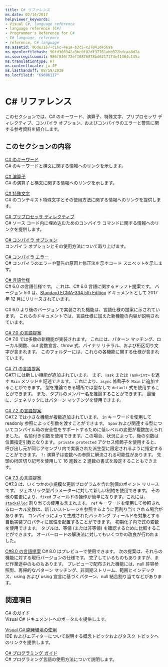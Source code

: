 ```yaml
---
title: C# リファレンス
ms.date: 02/14/2017
helpviewer_keywords:
- Visual C#, language reference
- language reference [C#]
- Programmer's Reference for C#
- C# language, reference
- reference, C# language
ms.assetid: 06de3167-c16c-4e1a-b3c5-c27841d4569a
ms.openlocfilehash: 96fd360342a3bc0f82df37761abb372bdcaa8d7a
ms.sourcegitcommit: 986f836f72ef10876878bd6217174e41464c145a
ms.translationtype: HT
ms.contentlocale: ja-JP
ms.lasthandoff: 08/19/2019
ms.locfileid: "69606117"
---
```

# <a name="c-reference"></a>C# リファレンス
このセクションでは、C# のキーワード、演算子、特殊文字、プリプロセッサ ディレクティブ、コンパイラ オプション、およびコンパイラのエラーと警告に関する参考資料を紹介します。  
  
## <a name="in-this-section"></a>このセクションの内容  
 [C# のキーワード](./keywords/index.md)  
 C# のキーワードと構文に関する情報へのリンクを示します。  
  
 [C# 演算子](./operators/index.md)  
 C# の演算子と構文に関する情報へのリンクを示します。  

 [C# 特殊文字](./tokens/index.md)  
 C# のコンテキスト特殊文字とその使用方法に関する情報へのリンクを提供します。  

 [C# プリプロセッサ ディレクティブ](./preprocessor-directives/index.md)  
 C# ソース コード内に埋め込むためのコンパイラ コマンドに関する情報へのリンクを提供します。  
  
 [C# コンパイラ オプション](./compiler-options/index.md)  
 コンパイラ オプションとその使用方法について取り上げます。  
  
 [C# コンパイラ エラー](./compiler-messages/index.md)  
 C# コンパイラのエラーや警告の原因と修正法を示すコード スニペットを示します。  
  
 [C# 言語仕様](../../../_csharplang/spec/introduction.md)  
 C# 6.0 の言語仕様です。 これは、C# 6.0 言語に関するドラフト提案です。 バージョン 5.0 は、[Standard ECMA-334 5th Edition](https://www.ecma-international.org/publications/files/ECMA-ST/ECMA-334.pdf) ドキュメントとして 2017 年 12 月にリリースされています。

C# 6.0 より後のバージョンで実装された機能は、言語仕様の提案に示されています。 これらのドキュメントでは、言語仕様に加えた新機能の内容が説明されています。

 [C# 7.0 の言語提案](../../../_csharplang/proposals/csharp-7.0/pattern-matching.md)  
 C# 7.0 では多数の新機能が実装されます。 これには、パターン マッチング、ローカル関数、out 変数宣言、throw 式、バイナリ リテラル、および桁区切り文字が含まれます。 このフォルダーには、これらの各機能に関する仕様が含まれています。
  
 [C# 7.1 の言語提案](../../../_csharplang/proposals/csharp-7.1/async-main.md)  
 C#7.1 には新しい機能が追加されています。 まず、`Task` または `Task<int>` を返す `Main` メソッドを記述できます。 これにより、`async` 修飾子を `Main` に追加することができます。 型を推論できる場所では型なしで `default` 式を使用することができます。 また、タプルのメンバー名を推論することができます。 最後に、ジェネリックにはパターン マッチングを使用できます。

 [C# 7.2 の言語提案](../../../_csharplang/proposals/csharp-7.2/readonly-ref.md)  
 C#7.2 では小さな機能が複数追加されています。 `in` キーワードを使用して readonly 参照によって引数を渡すことができます。 `Span` および関連する型についてコンパイル時の安全性をサポートするために低レベルの変更が複数加えられました。 名前付き引数を使用できます。この場合、状況によって、後の引数は位置指定引数となります。 `private protected` アクセス修飾子を使用すると、呼び出し元が同じアセンブリ内で実装された派生型に限定されるように指定することができます。 `?:` 演算子は変数への参照に解決される可能性があります。 先頭の桁区切り記号を使用して 16 進数と 2 進数の書式を設定することもできます。

 [C# 7.3 の言語提案](../../../_csharplang/proposals/csharp-7.3/blittable.md)  
 C#7.3 は、いくつかの小規模な更新プログラムを含む別個のポイント リリースです。 ジェネリック型パラメーターに対して新しい制約を使用できます。 その他の変更により、`fixed` フィールドの操作が簡単になります。これには、[`stackalloc`](./operators/stackalloc.md) 割り当ての使用も含まれます。 `ref` キーワードを使用して参照されるローカル変数は、新しいストレージを参照するように再割り当てされる場合があります。 コンパイラによって生成されたバッキング フィールドを対象とする自動実装プロパティに属性を配置することができます。 初期化子内で式の変数を使用できます。 タプルは、等値 (または非等値) を確認するために比較することができます。 オーバーロードの解決法に対してもいくつかの改良が行われました。
  
 [C#8.0 の言語提案](../../../_csharplang/proposals/csharp-8.0/nullable-reference-types.md) C# 8.0 はプレビューで使用できます。 次の提案は、それらの機能に対する現行バージョンの仕様です。 完了しているものもありますが、まだ作業途中のものもあります。 プレビューで配布された機能には、null 許容参照型、再帰的なパターン マッチング、非同期ストリーム、範囲とインデックス、using および using 宣言に基づくパターン、null 結合割り当てなどがあります。
  
## <a name="related-sections"></a>関連項目  

 [C# のガイド](../index.md)  
 Visual C# ドキュメントへのポータルを提供します。  
  
 [Visual C# 開発環境の使用](/visualstudio/csharp-ide/using-the-visual-studio-development-environment-for-csharp)  
 IDE およびエディターについて説明する概念トピックおよびタスク トピックへのリンクを提供します。  
  
 [C# プログラミング ガイド](../programming-guide/index.md)  
 C# プログラミング言語の使用方法について説明します。
